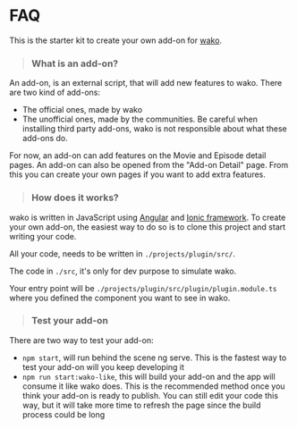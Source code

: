# FAQ

This is the starter kit to create your own add-on for [wako](https://wako.app). 

> ### What is an add-on?

An add-on, is an external script, that will add new features to wako. 
There are two kind of add-ons:
- The official ones, made by wako
- The unofficial ones, made by the communities. Be careful when installing third party add-ons, wako is not responsible about 
what these add-ons do.

For now, an add-on can add features on the Movie and Episode detail pages. 
An add-on can also be opened from the "Add-on Detail" page. From this you can create your own pages if you want to add extra features.

> ### How does it works?

wako is written in JavaScript using [Angular](https://angular.io) and [Ionic framework](https://ionicframework.com). 
To create your own add-on, the easiest way to do so is to clone this project and start writing your code.

All your code, needs to be written in `./projects/plugin/src/`.

The code in `./src`, it's only for dev purpose to simulate wako.


Your entry point will be `./projects/plugin/src/plugin/plugin.module.ts` where you defined the component you want to see in wako.



> ### Test your add-on

There are two way to test your add-on:
- `npm start`, will run behind the scene ng serve. This is the fastest way to test your add-on will you keep developing it
- `npm run start:wako-like`, this will build your add-on and the app will consume it like wako does. This is the recommended method
once you think your add-on is ready to publish. You can still edit your code this way, but it will take more time to refresh the page since the build process could be long
